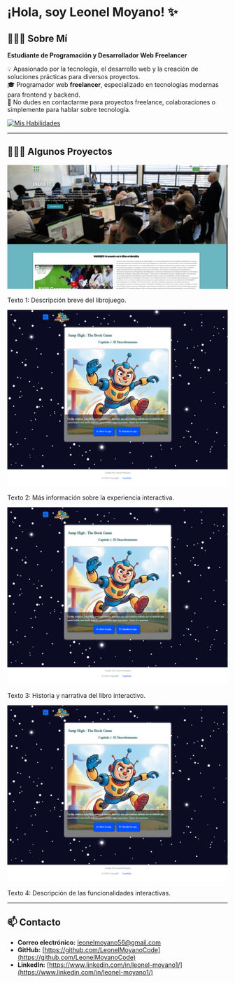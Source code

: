 # ¡Hola, soy Leonel Moyano! ✨

## 👨🏻‍💻 Sobre Mí  
**Estudiante de Programación y Desarrollador Web Freelancer**

💡 Apasionado por la tecnología, el desarrollo web y la creación de soluciones prácticas para diversos proyectos.  
🎓 Programador web **freelancer**, especializado en tecnologías modernas para frontend y backend.  
💬 No dudes en contactarme para proyectos freelance, colaboraciones o simplemente para hablar sobre tecnología.  

[![Mis Habilidades](https://skillicons.dev/icons?i=react,nodejs,ts,tailwind,js,html,css,linux,c)](https://skillicons.dev)

---

## 👨🏻‍💻 Algunos Proyectos

<div class="flex gap-4 flex-wrap p-4">
  <!-- Card 1 -->
  <div class="w-1/5 rounded-lg shadow-lg overflow-hidden text-center">
    <img src="indexuniversidad.jpg" alt="Vista previa del librojuego" class="w-full h-auto"/>
    <p class="p-4 text-lg">Texto 1: Descripción breve del librojuego.</p>
  </div>

  <!-- Card 2 -->
  <div class="w-1/5 rounded-lg shadow-lg overflow-hidden text-center">
    <img src="librojuego.jpg" alt="Vista previa del librojuego" class="w-full h-auto"/>
    <p class="p-4 text-lg">Texto 2: Más información sobre la experiencia interactiva.</p>
  </div>

  <!-- Card 3 -->
  <div class="w-1/5 rounded-lg shadow-lg overflow-hidden text-center">
    <img src="librojuego.jpg" alt="Vista previa del librojuego" class="w-full h-auto"/>
    <p class="p-4 text-lg">Texto 3: Historia y narrativa del libro interactivo.</p>
  </div>

  <!-- Card 4 -->
  <div class="w-1/5 rounded-lg shadow-lg overflow-hidden text-center">
    <img src="librojuego.jpg" alt="Vista previa del librojuego" class="w-full h-auto"/>
    <p class="p-4 text-lg">Texto 4: Descripción de las funcionalidades interactivas.</p>
  </div>
</div>



---

## 📫 Contacto  

- **Correo electrónico:** [leonelmoyano56@gmail.com](mailto:leonelmoyano56@gmail.com)  
- **GitHub:** [https://github.com/LeonelMoyanoCode](https://github.com/LeonelMoyanoCode)  
- **LinkedIn:** [https://www.linkedin.com/in/leonel-moyano1/](https://www.linkedin.com/in/leonel-moyano1/)  
